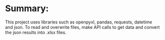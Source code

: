 # Summary:
This project uses libraries such as openpyxl, pandas, requests, datetime and json. To read and overwrite files, make API calls to get data and convert the json results into .xlsx files.
